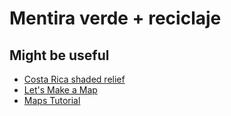 # Mentira verde + reciclaje #

## Might be useful ##

- [Costa Rica shaded relief](https://gist.github.com/mjhoy/5301594#file-index-html)
- [Let's Make a Map](http://bost.ocks.org/mike/map/)
- [Maps Tutorial](http://www.schneidy.com/Tutorials/MapsTutorial.html)
